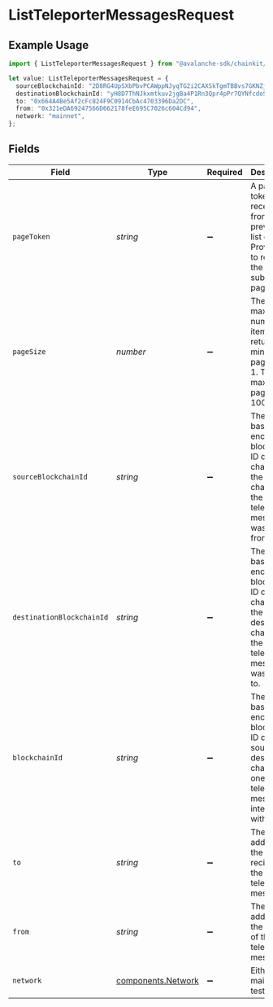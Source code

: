 # ListTeleporterMessagesRequest

## Example Usage

```typescript
import { ListTeleporterMessagesRequest } from "@avalanche-sdk/chainkit/models/operations";

let value: ListTeleporterMessagesRequest = {
  sourceBlockchainId: "2D8RG4UpSXbPbvPCAWppNJyqTG2i2CAXSkTgmTBBvs7GKNZjsY",
  destinationBlockchainId: "yH8D7ThNJkxmtkuv2jgBa4P1Rn3Qpr4pPr7QYNfcdoS6k6HWp",
  to: "0x664A4Be5Af2cFc824F9C0914CbAc4703396Da2DC",
  from: "0x321eDA69247566D662178feE695C7026c604Cd94",
  network: "mainnet",
};
```

## Fields

| Field                                                                                                              | Type                                                                                                               | Required                                                                                                           | Description                                                                                                        | Example                                                                                                            |
| ------------------------------------------------------------------------------------------------------------------ | ------------------------------------------------------------------------------------------------------------------ | ------------------------------------------------------------------------------------------------------------------ | ------------------------------------------------------------------------------------------------------------------ | ------------------------------------------------------------------------------------------------------------------ |
| `pageToken`                                                                                                        | *string*                                                                                                           | :heavy_minus_sign:                                                                                                 | A page token, received from a previous list call. Provide this to retrieve the subsequent page.                    |                                                                                                                    |
| `pageSize`                                                                                                         | *number*                                                                                                           | :heavy_minus_sign:                                                                                                 | The maximum number of items to return. The minimum page size is 1. The maximum pageSize is 100.                    | 10                                                                                                                 |
| `sourceBlockchainId`                                                                                               | *string*                                                                                                           | :heavy_minus_sign:                                                                                                 | The base58 encoded blockchain ID or evm chain ID of the source chain that the teleporter message was sent from.    | 2D8RG4UpSXbPbvPCAWppNJyqTG2i2CAXSkTgmTBBvs7GKNZjsY                                                                 |
| `destinationBlockchainId`                                                                                          | *string*                                                                                                           | :heavy_minus_sign:                                                                                                 | The base58 encoded blockchain ID or evm chain ID of the destination chain that the teleporter message was sent to. | yH8D7ThNJkxmtkuv2jgBa4P1Rn3Qpr4pPr7QYNfcdoS6k6HWp                                                                  |
| `blockchainId`                                                                                                     | *string*                                                                                                           | :heavy_minus_sign:                                                                                                 | The base58 encoded blockchain ID of either source or destination chain that one teleporter message interacts with. |                                                                                                                    |
| `to`                                                                                                               | *string*                                                                                                           | :heavy_minus_sign:                                                                                                 | The address of the recipient of the teleporter message.                                                            | 0x664A4Be5Af2cFc824F9C0914CbAc4703396Da2DC                                                                         |
| `from`                                                                                                             | *string*                                                                                                           | :heavy_minus_sign:                                                                                                 | The address of the sender of the teleporter message.                                                               | 0x321eDA69247566D662178feE695C7026c604Cd94                                                                         |
| `network`                                                                                                          | [components.Network](../../models/components/network.md)                                                           | :heavy_minus_sign:                                                                                                 | Either mainnet or testnet/fuji.                                                                                    | mainnet                                                                                                            |